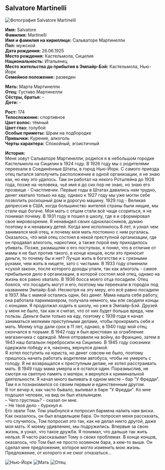 ## Salvatore Martinelli

![Фотография Salvatore Martinelli](https://user-images.githubusercontent.com/36721814/40887592-dd2c7252-6753-11e8-8512-bb02d4351d2a.jpg)

**Имя:** Salvatore  
**Фамилия:** Martinelli  
**Имя и фамилия на кириллице:** Сальваторе Мартинелли  
**Пол:** мужской  
**Дата рождения:** 26.06.1925  
**Место рождения:** Кастельмола, Сицилия  
**Национальность:** Итальянец  
**Место жительства до прибытия в Эмпайр-Бэй:** Кастельмола, Нью-Йорк  
**Семейное положение:** разведен

**Мать:** Марта Мартинелли  
**Отец:** Густаво Мартинелли  
**Сёстры, братья:** -  
**Дети:** -

**Рост:** 174  
**Телосложение:** спортивное  
**Цвет волос:** тёмный  
**Цвет глаз:** голубой  
**Особые приметы:** Шрам на подбородке  
**Привычки:** Курение, алкоголь  
**Черты характера:** Спокойный, эгоистичный

**История:**  
Меня зовут Сальваторе Мартинелли, родился я в небольшом городке Кастельмола на Сицилии в 1924 году. В 1926 году мы с родителями переехали в Соединённые Штаты, в город Нью-Йорк. С самого приезда отец пытался заполучить расположение в одной организации, я не знаю как, но ему это удалось. Там он работал на некого Ротштейна до 1928 года, позже на человека, чьё имя я до сих пор не знаю, но знаю его прозвище - Счастливчик. Первые годы в Штатах давались нам трудно, денег хватало только на еду, однако к 1927 году мы уже могли себе позволить роскошный дом и дорогую машину. 1929 год - Великая депрессия в США, когда большинство жителей страны были нищие, мы стали еще богаче. Моя мать с отцом стали всё чаще ссориться, я не понимал почему. В 1931 году я пошел в школу, где я и сформировал свое мировозрение. Я ненавидел своих одноклассников, думаю поэтому я и ненавижу детей. Когда мне исполнилось 8 лет, я узнал чем занимался мой отец, и почему моя мать постоянно с ним ругалась. Оказалось, что мой отец состоял в некой преступной организации, где он продавал алкоголь, наркотики, а также порой ему приходилось убивать. Позже, размышляя о его поступках, я понял, что в отличие от мамы я не был против такого, в конце концов, если это приносит деньги, то почему бы и нет? Лучше жить в богатстве и с грязными руками, чем жить в нищете, зато с чистыми. В 1933 году отменили «сухой закон», после которого доходы упали, так как алкоголь - самое прибыльное дело в организации, в которой состоял мой отец, однако на жизнь все равно хватало. В 1936 босса моего отца посадили. Отец боялся, что посадить могут и его, поэтому мы переехали в городок под названием Эмпайр-Бэй. Несмотря на эту меру, его всё равно посадили в 1937. Мы с мамой остались одни, без денег. Мама нашла себе работу, она работала парикмахером, получала немного, мы еле сводили концы с концами. Я продолжал ходить в школу, но уже в Эмпайр-Бэй. Друзей у меня не было, так как я считал, что от них будет больше вреда, чем пользы. Деньги были только на еду, поэтому с 1939 года я начал заниматься мелкими преступными делами, чтобы прокормить себя и мать. Моему отцу дали срок в 11 лет, однако, в 1940 году мой отец скончался в тюрьме. В 1942 году я был арестован за ограбление магазинчика с одеждой. Меня отправили на войну, во Францию, затем в 1943 наш батальон перебросили на Сицилию. В 1945 году союзники одержали победу и я, наконец, вернулся домой.  
Я хотел поступить на юриста, но денег совсем не было, поэтому пришлось начать работать водителем автобуса, чтобы не умереть с голоду. Я не возвращался к преступным делам, не хотел расстраивать мать. В 1949 году мама умерла и я остался один. Поразмыслив, не смотря на светлую память о матери, я вернулся к криминальной деятельности. Я начал много выпивать в одном месте – бар "У Фредди". Там я и познакомился со своим первым и единственным другом.  
В тот вечер я, как часто бывало, выпивал в баре "У Фредди". Ко мне подошел человек, на вид он был итальянцем.  
– Чего грустишь? - сказал он мне.  
– Не твоё дело - буркнул я.  
Его звали Том. Том улыбнулся и попросил бармена налить нам виски. Как оказалось, он был владельцем бара. Он попросил меня рассказать, что случилось, Том попросил это так, как не делал никто другой, даже моя мать. К моему удивлению, мы подружились. Впервые за свою жизнь, я узнал, что такое дружба. Я понимал, что дальше так жить нельзя. Я часто рассказывал Тому о своих проблемах. В конце концов, оказалось, что Том был не просто хозяином бара, а кем-то выше. Он сделал мне предложение, которое могло изменить мою жизнь. Предложение, от которого я не смог отказаться...

![Нью-Йорк](https://user-images.githubusercontent.com/36721814/40887593-dd4aa132-6753-11e8-9704-aa810048f9d5.jpg)
![Мать](https://user-images.githubusercontent.com/36721814/40887594-dd67ea30-6753-11e8-8f7e-074aa073cea1.jpg)
![Отец](https://user-images.githubusercontent.com/36721814/40887595-dd86c50e-6753-11e8-9bbb-d8951c7a8832.jpg)